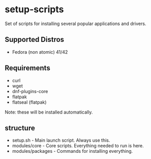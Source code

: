 # setup-scripts
Set of scripts for installing several popular applications and drivers.

## Supported Distros
* Fedora (non atomic) 41/42

## Requirements
* curl
* wget
* dnf-plugins-core
* flatpak
* flatseal         (flatpak)

Note: these will be installed automatically.

structure
-------------
* setup.sh            -       Main launch script. Always use this.
* modules/core        -       Core scripts. Everything needed to run is here.
* modules/packages    -       Commands for installing everything.
